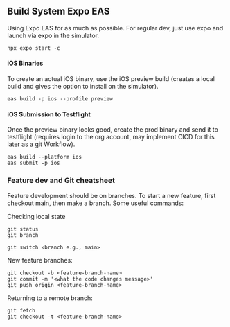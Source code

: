 ## Build System Expo EAS
Using Expo EAS for as much as possible. For regular dev, just use expo and launch via expo in the simulator.

    npx expo start -c

#### iOS Binaries
To create an actual iOS binary, use the iOS preview build (creates a local build and gives the option to install on the simulator).

    eas build -p ios --profile preview

#### iOS Submission to Testflight
Once the preview binary looks good, create the prod binary and send it to testflight (requires login to the org account, may implement CICD for this later as a git Workflow).

    eas build --platform ios
    eas submit -p ios   

### Feature dev and Git cheatsheet

Feature development should be on branches. To start a new feature, first checkout main, then make a branch. Some useful commands:

Checking local state

    git status
    git branch

    git switch <branch e.g., main>

New feature branches:

    git checkout -b <feature-branch-name>
    git commit -m '<what the code changes message>'     
    git push origin <feature-branch-name>

Returning to a remote branch:

    git fetch
    git checkout -t <feature-branch-name>
